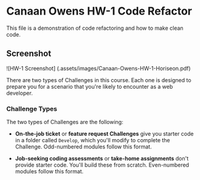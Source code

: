 # Canaan Owens HW-1 Code Refactor

This file is a demonstration of code refactoring and how to make clean code.

## Screenshot

![HW-1 Screenshot] (.assets/images/Canaan-Owens-HW-1-Horiseon.pdf)

There are two types of Challenges in this course. Each one is designed to prepare you for a scenario that you're likely to encounter as a web developer.

### Challenge Types

The two types of Challenges are the following:

- **On-the-job ticket** or **feature request Challenges** give you starter code in a folder called `Develop`, which you'll modify to complete the Challenge. Odd-numbered modules follow this format.

- **Job-seeking coding assessments** or **take-home assignments** don't provide starter code. You'll build these from scratch. Even-numbered modules follow this format.
